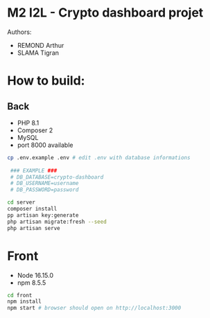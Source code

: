 # M2 I2L - Crypto dashboard projet
Authors: 
- REMOND Arthur
- SLAMA Tigran

# How to build:

## Back

- PHP 8.1
- Composer 2
- MySQL 
- port 8000 available

```sh
cp .env.example .env # edit .env with database informations
 
 ### EXAMPLE ###
 # DB_DATABASE=crypto-dashboard
 # DB_USERNAME=username
 # DB_PASSWORD=password
```
```sh
cd server
composer install
pp artisan key:generate
php artisan migrate:fresh --seed
php artisan serve

```

# Front

- Node 16.15.0
- npm 8.5.5
```sh
cd front
npm install
npm start # browser should open on http://localhost:3000
```

